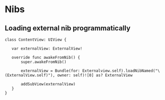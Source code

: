 # Nibs

 ## Loading external nib programmatically

 ```
 class ContentView: UIView {

 	var externalView: ExternalView!

 	override func awakeFromNib() {
 		super.awakeFromNib()

 		externalView = Bundle(for: Externalview.self).loadNibNamed("\(ExternalView.self)"), owner: self)![0] as? ExternalView

 		addSubView(externalView)
 	}
 }
 ```
